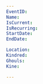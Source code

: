 ```yaml
---
EventID: 
Name: 
IsCurrent: 
IsRecurring: 
StartDate: 
EndDate: 

Location: 
Kindred: 
Ghouls: 
Kine: 

---
```


